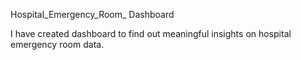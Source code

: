 Hospital_Emergency_Room_ Dashboard

I have created dashboard to find out meaningful insights on hospital emergency room data.
